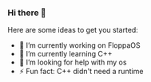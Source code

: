 ### Hi there 👋

Here are some ideas to get you started:

- 🔭 I’m currently working on FloppaOS
- 🌱 I’m currently learning C++
- 🤔 I’m looking for help with my os
- ⚡ Fun fact: C++ didn't need a runtime
